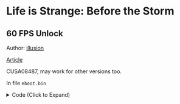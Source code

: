# Life is Strange: Before the Storm

## 60 FPS Unlock

Author: [illusion](https://github.com/illusion0001)

[Article](https://illusion0001.github.io/patches/2021/05/11/wif-dawn-60fps/)

CUSA08487, may work for other versions too.

In file `eboot.bin`

<details>
<summary>Code (Click to Expand)</summary>

```
40 0F 95 C6 E8 DD CF 1B 00

40 0F 94 C6 E8 DD CF 1B 00
```

</details>
